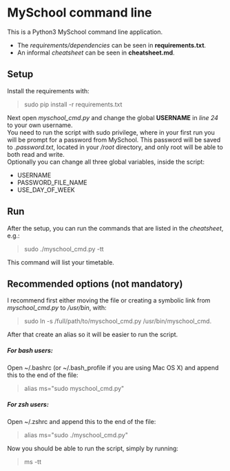 # MySchool command line
This is a Python3 MySchool command line application.<br />
* The *requirements/dependencies* can be seen in **requirements.txt**.<br />
* An informal *cheatsheet* can be seen in **cheatsheet.md**.<br />

## Setup
Install the requirements with:

> sudo pip install -r requirements.txt

Next open *myschool_cmd.py* and change the global **USERNAME** in *line 24* to your own username.<br />
You need to run the script with sudo privilege, where in your first run you will be prompt for a password from MySchool. This password will be saved to *.password.txt*, located in your */root* directory, and only root will be able to both read and write. <br/>
Optionally you can change all three global variables, inside the script:
* USERNAME
* PASSWORD_FILE_NAME
* USE_DAY_OF_WEEK

## Run
After the setup, you can run the commands that are listed in the *cheatsheet*, e.g.:

> sudo ./myschool_cmd.py -tt

This command will list your timetable.<br />

## Recommended options (not mandatory)
I recommend first either moving the file or creating a symbolic link from *myschool_cmd.py* to */usr/bin*, with:

> sudo ln -s /full/path/to/myschool_cmd.py /usr/bin/myschool_cmd.

After that create an alias so it will be easier to run the script.
##### For bash users:
Open ~/.bashrc (or ~/.bash_profile if you are using Mac OS X) and append this to the end of the file:

> alias ms="sudo myschool_cmd.py"

##### For zsh users:
Open ~/.zshrc and append this to the end of the file:

> alias ms="sudo ./myschool_cmd.py"

Now you should be able to run the script, simply by running:

> ms -tt
